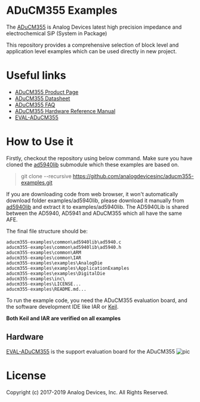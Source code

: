 # ADuCM355 Examples
The [ADuCM355](https://www.analog.com/en/products/aducm355.html) is Analog Devices latest high precision impedance and electrochemical SiP (System in Package) 

This repository provides a comprehensive selection of block level and application level examples which can be used directly in new project. 

# Useful links
* [ADuCM355 Product Page](https://www.analog.com/en/products/aducm355.html)
* [ADuCM355 Datasheet](https://www.analog.com/media/en/technical-documentation/data-sheets/ADuCM355.pdf)
* [ADuCM355 FAQ](https://ez.analog.com/analog-microcontrollers/precision-microcontrollers/w/documents/14004/aducm355-faq)
* [ADuCM355 Hardware Reference Manual](https://www.analog.com/media/en/technical-documentation/user-guides/ADuCM355-Hardware-Reference-Manual-UG-1262.pdf)
* [EVAL-ADuCM355](https://www.analog.com/en/design-center/evaluation-hardware-and-software/evaluation-boards-kits/EVAL-ADuCM355.html)


# How to Use it
Firstly, checkout the repository using below command. Make sure you have cloned the [ad5940lib](https://github.com/analogdevicesinc/ad5940lib) submodule which these examples are based on.

> git clone --recursive https://github.com/analogdevicesinc/aducm355-examples.git

If you are downloading code from web browser, it won't automatically download folder examples/ad5940lib, please download it manually from [ad5940lib](https://github.com/analogdevicesinc/ad5940lib) and extract it to examples/ad5940lib. The AD5940Lib is shared between the AD5940, AD5941 and ADuCM355 which all have the same AFE.

The final file structure should be:

```
aducm355-examples\common\ad5940lib\ad5940.c
aducm355-examples\common\ad5940lib\ad5940.h
aducm355-examples\common\ARM
aducm355-examples\common\IAR
aducm355-examples\examples\AnalogDie
aducm355-examples\examples\ApplicationExamples
aducm355-examples\examples\DigitalDie
aducm355-examples\inc\
aducm355-examples\LICENSE...
aducm355-examples\README.md...
```

To run the example code, you need the ADuCM355 evaluation board, and the software development IDE like IAR or [Keil](http://www.keil.com).

**Both Keil and IAR are verified on all examples**


## Hardware
[EVAL-ADuCM355](https://www.analog.com/en/design-center/evaluation-hardware-and-software/evaluation-boards-kits/EVAL-ADuCM355.html) is the support evaluation board for the ADuCM355 
![pic](https://www.analog.com/-/media/analog/en/evaluation-board-images/images/eval-aducm355qspzangle-web.gif?h=270&thn=1&hash=972EEA9E63C2CE4220CED0C30F635B2D53F7CBBE)


# License
Copyright (c) 2017-2019 Analog Devices, Inc. All Rights Reserved.
